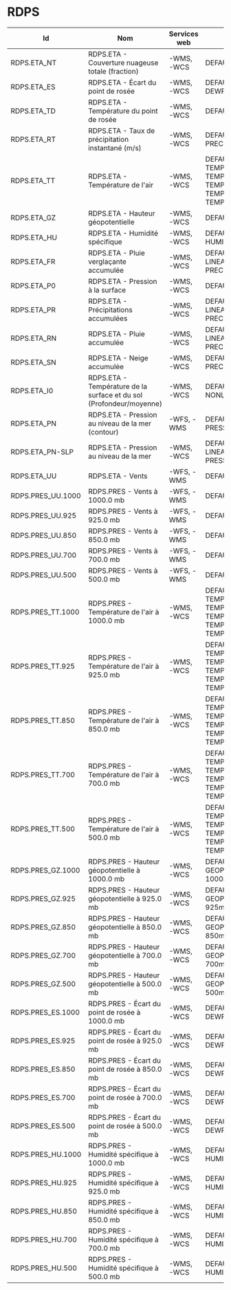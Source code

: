 # RDPS

Id | Nom | Services web | Styles | Notes
---|-----|--------------|--------|------
RDPS.ETA_NT | RDPS.ETA - Couverture nuageuse totale (fraction) | -WMS, -WCS   | DEFAULT: CLOUD |      
RDPS.ETA_ES | RDPS.ETA - Écart du point de rosée | -WMS, -WCS   | DEFAULT: DEWPOINTDEP |      
RDPS.ETA_TD | RDPS.ETA - Température du point de rosée | -WMS, -WCS   | DEFAULT: DEWPOINT |      
RDPS.ETA_RT | RDPS.ETA - Taux de précipitation instantané (m/s) | -WMS, -WCS   | DEFAULT: PRECIPPRTMMH |      
RDPS.ETA_TT | RDPS.ETA - Température de l'air | -WMS, -WCS   | DEFAULT: TEMPWINTER-LINEAR, TEMPERATURE, TEMPSUMMER, TEMPWINTER, TEMPERATURE-LINEAR |      
RDPS.ETA_GZ | RDPS.ETA - Hauteur géopotentielle | -WMS, -WCS   | DEFAULT: GPHEIGHT |      
RDPS.ETA_HU | RDPS.ETA - Humidité spécifique | -WMS, -WCS   | DEFAULT: HUMIDITYSPEC |      
RDPS.ETA_FR | RDPS.ETA -  Pluie verglaçante accumulée | -WMS, -WCS   | DEFAULT: CAPA24-LINEAR, PRECIPMM, PRECIPMM-LINEAR |      
RDPS.ETA_P0 | RDPS.ETA - Pression à la surface | -WMS, -WCS   | DEFAULT: PRESSURE |      
RDPS.ETA_PR | RDPS.ETA - Précipitations accumulées | -WMS, -WCS   | DEFAULT: CAPA24-LINEAR, PRECIPMM, PRECIPMM-LINEAR |      
RDPS.ETA_RN | RDPS.ETA - Pluie accumulée | -WMS, -WCS   | DEFAULT: CAPA24-LINEAR, PRECIPMM, PRECIPMM-LINEAR |      
RDPS.ETA_SN | RDPS.ETA - Neige accumulée | -WMS, -WCS   | DEFAULT: PRECIPSNOW-LINEAR |      
RDPS.ETA_I0 | RDPS.ETA - Température de la surface et du sol (Profondeur/moyenne) | -WMS, -WCS   | DEFAULT: TEMPSOIL-NONLINEAR |      
RDPS.ETA_PN | RDPS.ETA - Pression au niveau de la mer (contour) | -WFS, -WMS   | DEFAULT: PRESSURE4_LINE |      
RDPS.ETA_PN-SLP | RDPS.ETA - Pression au niveau de la mer | -WMS, -WCS   | DEFAULT: PRESSURE4-LINEAR, PRESSURE4, PRESSURESEAHIGH |      
RDPS.ETA_UU | RDPS.ETA - Vents | -WFS, -WMS   | DEFAULT: WINDARROW |      
RDPS.PRES_UU.1000 | RDPS.PRES - Vents à 1000.0 mb | -WFS, -WMS   | DEFAULT: WINDARROW |      
RDPS.PRES_UU.925 | RDPS.PRES - Vents à 925.0 mb | -WFS, -WMS   | DEFAULT: WINDARROW |      
RDPS.PRES_UU.850 | RDPS.PRES - Vents à 850.0 mb | -WFS, -WMS   | DEFAULT: WINDARROW |      
RDPS.PRES_UU.700 | RDPS.PRES - Vents à 700.0 mb | -WFS, -WMS   | DEFAULT: WINDARROW |      
RDPS.PRES_UU.500 | RDPS.PRES - Vents à 500.0 mb | -WFS, -WMS   | DEFAULT: WINDARROW |      
RDPS.PRES_TT.1000 | RDPS.PRES - Température de l'air à 1000.0 mb | -WMS, -WCS   | DEFAULT: TEMPWINTER-LINEAR, TEMPERATURE, TEMPERATURE-LINEAR, TEMPSUMMER, TEMPSUMMER-LINEAR |      
RDPS.PRES_TT.925 | RDPS.PRES - Température de l'air à 925.0 mb | -WMS, -WCS   | DEFAULT: TEMPWINTER-LINEAR, TEMPERATURE, TEMPERATURE-LINEAR, TEMPSUMMER, TEMPSUMMER-LINEAR |      
RDPS.PRES_TT.850 | RDPS.PRES - Température de l'air à 850.0 mb | -WMS, -WCS   | DEFAULT: TEMPWINTER-LINEAR, TEMPERATURE, TEMPERATURE-LINEAR, TEMPSUMMER, TEMPSUMMER-LINEAR |      
RDPS.PRES_TT.700 | RDPS.PRES - Température de l'air à 700.0 mb | -WMS, -WCS   | DEFAULT: TEMPWINTER-LINEAR, TEMPERATURE, TEMPERATURE-LINEAR, TEMPSUMMER, TEMPSUMMER-LINEAR |      
RDPS.PRES_TT.500 | RDPS.PRES - Température de l'air à 500.0 mb | -WMS, -WCS   | DEFAULT: TEMPWINTER-LINEAR, TEMPERATURE, TEMPERATURE-LINEAR, TEMPSUMMER, TEMPSUMMER-LINEAR |      
RDPS.PRES_GZ.1000 | RDPS.PRES - Hauteur géopotentielle à 1000.0 mb | -WMS, -WCS   | DEFAULT: GEOPOTENTIELHEIGHT-1000mb-NONLINEAR |      
RDPS.PRES_GZ.925 | RDPS.PRES - Hauteur géopotentielle à 925.0 mb | -WMS, -WCS   | DEFAULT: GEOPOTENTIELHEIGHT-925mb-NONLINEAR |      
RDPS.PRES_GZ.850 | RDPS.PRES - Hauteur géopotentielle à 850.0 mb | -WMS, -WCS   | DEFAULT: GEOPOTENTIELHEIGHT-850mb-NONLINEAR |      
RDPS.PRES_GZ.700 | RDPS.PRES - Hauteur géopotentielle à 700.0 mb | -WMS, -WCS   | DEFAULT: GEOPOTENTIELHEIGHT-700mb-NONLINEAR |      
RDPS.PRES_GZ.500 | RDPS.PRES - Hauteur géopotentielle à 500.0 mb | -WMS, -WCS   | DEFAULT: GEOPOTENTIELHEIGHT-500mb-NONLINEAR |      
RDPS.PRES_ES.1000 | RDPS.PRES - Écart du point de rosée à 1000.0 mb | -WMS, -WCS   | DEFAULT: DEWPOINTDEP |      
RDPS.PRES_ES.925 | RDPS.PRES - Écart du point de rosée à 925.0 mb | -WMS, -WCS   | DEFAULT: DEWPOINTDEP |      
RDPS.PRES_ES.850 | RDPS.PRES - Écart du point de rosée à 850.0 mb | -WMS, -WCS   | DEFAULT: DEWPOINTDEP |      
RDPS.PRES_ES.700 | RDPS.PRES - Écart du point de rosée à 700.0 mb | -WMS, -WCS   | DEFAULT: DEWPOINTDEP |      
RDPS.PRES_ES.500 | RDPS.PRES - Écart du point de rosée à 500.0 mb | -WMS, -WCS   | DEFAULT: DEWPOINTDEP |      
RDPS.PRES_HU.1000 | RDPS.PRES - Humidité spécifique à 1000.0 mb | -WMS, -WCS   | DEFAULT: HUMIDITYSPEC |      
RDPS.PRES_HU.925 | RDPS.PRES - Humidité spécifique à 925.0 mb | -WMS, -WCS   | DEFAULT: HUMIDITYSPEC |      
RDPS.PRES_HU.850 | RDPS.PRES - Humidité spécifique à 850.0 mb | -WMS, -WCS   | DEFAULT: HUMIDITYSPEC |      
RDPS.PRES_HU.700 | RDPS.PRES - Humidité spécifique à 700.0 mb | -WMS, -WCS   | DEFAULT: HUMIDITYSPEC |      
RDPS.PRES_HU.500 | RDPS.PRES - Humidité spécifique à 500.0 mb | -WMS, -WCS   | DEFAULT: HUMIDITYSPEC |      

